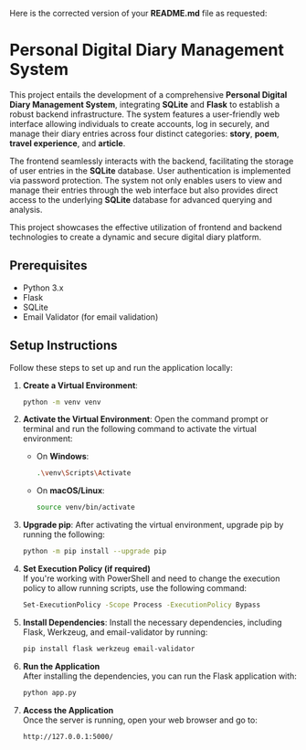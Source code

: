 Here is the corrected version of your **README.md** file as requested:


# Personal Digital Diary Management System

This project entails the development of a comprehensive **Personal Digital Diary Management System**, integrating **SQLite** and **Flask** to establish a robust backend infrastructure. The system features a user-friendly web interface allowing individuals to create accounts, log in securely, and manage their diary entries across four distinct categories: **story**, **poem**, **travel experience**, and **article**. 

The frontend seamlessly interacts with the backend, facilitating the storage of user entries in the **SQLite** database. User authentication is implemented via password protection. The system not only enables users to view and manage their entries through the web interface but also provides direct access to the underlying **SQLite** database for advanced querying and analysis. 

This project showcases the effective utilization of frontend and backend technologies to create a dynamic and secure digital diary platform.

## Prerequisites

- Python 3.x
- Flask
- SQLite
- Email Validator (for email validation)

## Setup Instructions

Follow these steps to set up and run the application locally:

1. **Create a Virtual Environment**:
   ```bash
   python -m venv venv
   ```

2. **Activate the Virtual Environment**: Open the command prompt or terminal and run the following command to activate the virtual environment:
   - On **Windows**:
     ```bash
     .\venv\Scripts\Activate
     ```
   - On **macOS/Linux**:
     ```bash
     source venv/bin/activate
     ```

3. **Upgrade pip**: After activating the virtual environment, upgrade pip by running the following:
   ```bash
   python -m pip install --upgrade pip
   ```

4. **Set Execution Policy (if required)**  
   If you're working with PowerShell and need to change the execution policy to allow running scripts, use the following command:
   ```bash
   Set-ExecutionPolicy -Scope Process -ExecutionPolicy Bypass
   ```

5. **Install Dependencies**: Install the necessary dependencies, including Flask, Werkzeug, and email-validator by running:
   ```bash
   pip install flask werkzeug email-validator
   ```

6. **Run the Application**  
   After installing the dependencies, you can run the Flask application with:
   ```bash
   python app.py
   ```

7. **Access the Application**  
   Once the server is running, open your web browser and go to:
   ```bash
   http://127.0.0.1:5000/
   ```

```

